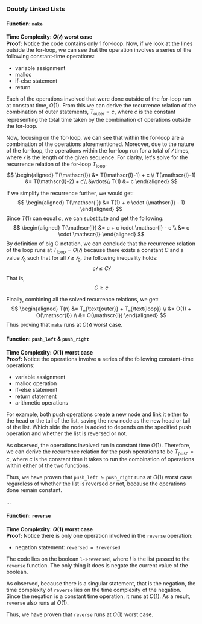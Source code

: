 ### Doubly Linked Lists

#### Function: `make`
**Time Complexity: $O(\mathscr{l})$ worst case**<br>
**Proof:** Notice the code contains only 1 for-loop. Now, if we look at the lines outside the for-loop, we can see that the operation involves a series of the following constant-time operations:
- variable assignment
- malloc
- if-else statement
- return

Each of the operations involved that were done outside of the for-loop run at constant time, $O(1)$. From this we can derive the recurrence relation of the combination of outer statements, $T_{\text{outer}} = c$, where $c$ is the constant representing the total time taken by the combination of operations outside the for-loop.

Now, focusing on the for-loop, we can see that within the for-loop are a combination of the operations aforementioned. Moreover, due to the nature of the for-loop, the operations within the for-loop run for a total of $\mathscr{l}$ times, where $\mathscr{l}$ is the length of the given sequence. For clarity, let's solve for the recurrence relation of the for-loop $T_{\text{loop}}$.
$$
\begin{aligned}
T(\mathscr{l}) &= T(\mathscr{l}-1) + c \\ 
T(\mathscr{l}-1) &= T(\mathscr{l}-2) + c\\
&\vdots\\
T(1) &= c
\end{aligned}
$$

If we simplify the recurrence further, we would get:
$$
\begin{aligned}
T(\mathscr{l}) &= T(1) + c \cdot (\mathscr{l} - 1)
\end{aligned}
$$
Since $T(1)$ can equal $c$, we can substitute and get the following:
$$
\begin{aligned}
T(\mathscr{l}) &= c + c \cdot \mathscr{l} - c \\ &= c \cdot \mathscr{l}
\end{aligned}
$$
By definition of big O notation, we can conclude that the recurrence relation of the loop runs at $T_{\text{loop}} = O(\mathscr{l})$ because there exists a constant $C$ and a value $\mathscr{l}_0$ such that for all $\mathscr{l} \geq \mathscr{l}_0$, the following inequality holds:
$$
c\mathscr{l} \leq C\mathscr{l}
$$
That is, 
$$
C \geq c
$$

Finally, combining all the solved recurrence relations, we get:
$$
\begin{aligned}
T(n) &= T_{\text{outer}} + T_{\text{loop}} \\ 
&= O(1) + O(\mathscr{l}) \\ 
&= O(\mathscr{l})
\end{aligned}
$$
Thus proving that `make` runs at $O(\mathscr{l})$ worst case. 

#### Function: `push_left` & `push_right`
**Time Complexity: $O(1)$ worst case**<br>
**Proof:** Notice the operations involve a series of the following constant-time operations:
- variable assignment
- malloc operation
- if-else statement
- return statement
- arithmetic operations

For example, both push operations create a new node and link it either to the head or the tail of the list, saving the new node as the new head or tail of the list. Which side the node is added to depends on the specified push operation and whether the list is reversed or not.

As observed, the operations involved run in constant time $O(1)$. Therefore, we can derive the recurrence relation for the push operations to be $T_{\text{push}}=c$, where $c$ is the constant time it takes to run the combination of operations within either of the two functions.

Thus, we have proven that `push_left & push_right` runs at $O(1)$ worst case regardless of whether the list is reversed or not, because the operations done remain constant.

...

#### Function: `reverse`
**Time Complexity: $O(1)$ worst case**<br>
**Proof:**  Notice there is only one operation involved in the `reverse` operation:
- negation statement: `reversed = !reversed`

The code lies on the boolean `l->reversed`, where $l$ is the list passed to the `reverse` function. The only thing it does is negate the current value of the boolean.

As observed, because there is a singular statement, that is the negation, the time complexity of `reverse` lies on the time complexity of the negation. Since the negation is a constant time operation, it runs at $O(1)$. As a result, `reverse` also runs at $O(1)$.

Thus, we have proven that `reverse` runs at $O(1)$ worst case.
